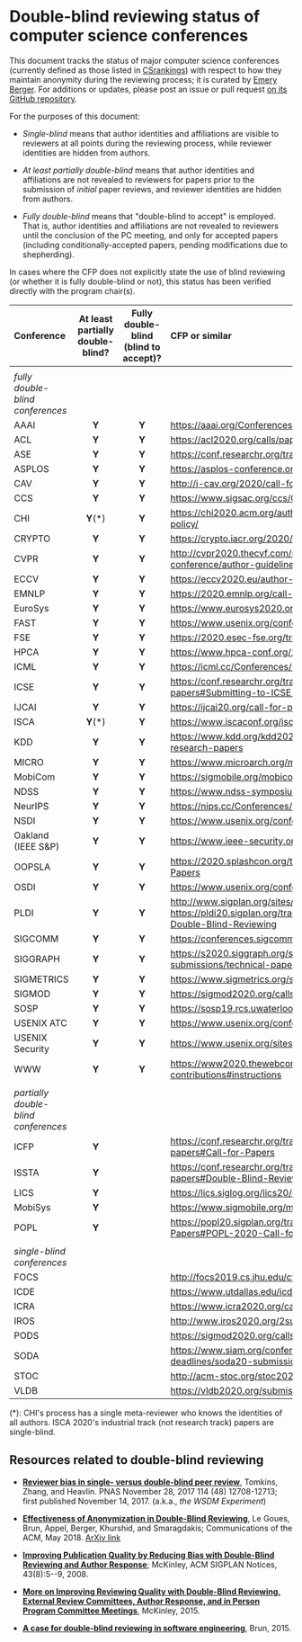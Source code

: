 # Double-blind reviewing status of computer science conferences

This document tracks the status of major computer science conferences
(currently defined as those listed in [CSrankings](http://csrankings.org)) with
respect to how they maintain anonymity during the reviewing process;
it is curated by [Emery Berger](https://emeryberger.com). For additions or updates,
please post an issue or pull request [on its GitHub repository](https://github.com/double-blind-reviewing/double-blind-reviewing.github.io).

For the purposes of this document:

* _Single-blind_ means that author identities and affiliations are visible
to reviewers at all points during the reviewing process, while reviewer identities
are hidden from authors.

* _At least partially double-blind_ means that author identities and
affiliations are not revealed to reviewers for papers prior to the submission of
_initial_ paper reviews, and reviewer identities are hidden from authors.

* _Fully double-blind_ means that "double-blind to accept" is
employed. That is, author identities and affiliations are not
revealed to reviewers until the conclusion of the PC meeting, and
only for accepted papers (including conditionally-accepted papers,
pending modifications due to shepherding).

In cases where the CFP does not explicitly state the use of blind
reviewing (or whether it is fully double-blind or not), this status has
been verified directly with the program chair(s).

| Conference | At least partially double-blind? | Fully double-blind (blind to accept)? | CFP or similar |
| :--        | :--:      | :--:    | :--           |
|            |           |         |               |
| _fully double-blind conferences_ |
| AAAI       | **Y**     | **Y** | https://aaai.org/Conferences/AAAI-20/aaai20call/ |
| ACL        | **Y**     | **Y** | https://acl2020.org/calls/papers/ |
| ASE        | **Y**     | **Y** | https://conf.researchr.org/track/ase-2020/ase-2020-papers |
| ASPLOS     | **Y**     | **Y** | https://asplos-conference.org/submissions/ |
| CAV        | **Y**     | **Y** | http://i-cav.org/2020/call-for-papers/ |
| CCS        | **Y**     | **Y** | https://www.sigsac.org/ccs/CCS2020/call-for-papers.html |
| CHI        | **Y**(*)  | **Y** | https://chi2020.acm.org/authors/papers/chi-anonymisation-policy/ |
| CRYPTO     | **Y**     | **Y** | https://crypto.iacr.org/2020/callforpapers.html |
| CVPR       | **Y**     | **Y** | http://cvpr2020.thecvf.com/submission/main-conference/author-guidelines#call-for-papers |
| ECCV       | **Y**     | **Y** | https://eccv2020.eu/author-instructions/ |
| EMNLP      | **Y**     | **Y** | https://2020.emnlp.org/call-for-papers |
| EuroSys    | **Y**     | **Y** | https://www.eurosys2020.org/call-for-papers/ |
| FAST       | **Y**     | **Y** | https://www.usenix.org/conference/fast20/call-for-papers |
| FSE        | **Y**     | **Y** | https://2020.esec-fse.org/track/fse-2020-papers |
| HPCA       | **Y**     | **Y** | https://www.hpca-conf.org/2020/calls/ |
| ICML       | **Y**     | **Y** | https://icml.cc/Conferences/2020/CallForPapers |
| ICSE       | **Y**     | **Y** | https://conf.researchr.org/track/icse-2020/icse-2020-papers#Submitting-to-ICSE-Q-A |
| IJCAI      | **Y**     | **Y** | https://ijcai20.org/call-for-papers.html |
| ISCA       | **Y**(*)  | **Y** | https://www.iscaconf.org/isca2020/submit/guidelines.html |
| KDD        | **Y**     | **Y** | https://www.kdd.org/kdd2020/calls/view/kdd-2020-call-for-research-papers |
| MICRO      | **Y**     | **Y** | https://www.microarch.org/micro52/submit/guidelines.html |
| MobiCom    | **Y**     | **Y** | https://sigmobile.org/mobicom/2020/ |
| NDSS       | **Y**     | **Y** | https://www.ndss-symposium.org/ndss2020/call-for-papers/ |
| NeurIPS    | **Y**     | **Y** | https://nips.cc/Conferences/2019/CallForPapers |
| NSDI       | **Y**     | **Y** | https://www.usenix.org/conference/nsdi20/call-for-papers |
| Oakland (IEEE S&P)     | **Y** | **Y** | https://www.ieee-security.org/TC/SP2020/cfpapers.html |
| OOPSLA     | **Y**     | **Y** | https://2020.splashcon.org/track/splash-2020-oopsla#Call-for-Papers |
| OSDI       | **Y**     | **Y** | https://www.usenix.org/conference/osdi20/call-for-papers |
| PLDI       | **Y**     | **Y** | http://www.sigplan.org/sites/default/files/PracticesofPLDI.pdf, https://pldi20.sigplan.org/track/pldi-2020-papers#FAQ-on-Double-Blind-Reviewing |
| SIGCOMM    | **Y**     | **Y** | https://conferences.sigcomm.org/sigcomm/2020/submission.html |
| SIGGRAPH   | **Y**     | **Y** | https://s2020.siggraph.org/submissions/technical-papers-submissions/technical-papers-submissions-faq/ |
| SIGMETRICS | **Y**     | **Y** | https://www.sigmetrics.org/sigmetrics2020/call_for_papers.html |
| SIGMOD     | **Y**     | **Y** | https://sigmod2020.org/calls_papers_sigmod_research.shtml |
| SOSP       | **Y**     | **Y** | https://sosp19.rcs.uwaterloo.ca/cfp.html |
| USENIX ATC | **Y**     | **Y** | https://www.usenix.org/conference/atc20/call-for-papers |
| USENIX Security | **Y**     | **Y** | https://www.usenix.org/sites/default/files/sec20_cfp_101519.pdf |
| WWW        | **Y**     | **Y** | https://www2020.thewebconf.org/call-for-contributions#instructions |
|            |           |       |                                                         |
| _partially double-blind conferences_ | | | |
| ICFP       | **Y**     |       | https://conf.researchr.org/track/icfp-2020/icfp-2020-papers#Call-for-Papers |
| ISSTA      | **Y**     |       | https://conf.researchr.org/track/issta-2020/issta-2020-papers#Double-Blind-Reviewing |
| LICS       | **Y**     |       | https://lics.siglog.org/lics20/cfp.php |
| MobiSys    | **Y**     |       | https://www.sigmobile.org/mobisys/2020/cfp/ |
| POPL       | **Y**     |       | https://popl20.sigplan.org/track/POPL-2020-Research-Papers#POPL-2020-Call-for-Papers |
|            |           |       |                                                         |
| _single-blind conferences_ | | | |
| FOCS       |           |       | http://focs2019.cs.jhu.edu/cfp/ |
| ICDE       |           |       | https://www.utdallas.edu/icde/call.html |
| ICRA       |           |       | https://www.icra2020.org/call-for-papers |
| IROS       |           |       | http://www.iros2020.org/2submission/CallforPapers.html |
| PODS       |           |       | https://sigmod2020.org/calls_papers_pods_research.shtml |
| SODA       |           |       | https://www.siam.org/conferences/cm/submissions-and-deadlines/soda20-submissions-deadlines |
| STOC       |           |       | http://acm-stoc.org/stoc2020/STOC-2020-cfp.pdf |
| VLDB       |           |       | https://vldb2020.org/submission-guidelines.html |

(*): CHI's process has a single meta-reviewer who knows the identities of all authors. ISCA 2020's industrial track (not research track) papers are single-blind.

## Resources related to double-blind reviewing

* [**Reviewer bias in single- versus double-blind peer review**](https://www.pnas.org/content/114/48/12708), Tomkins, Zhang, and Heavlin. PNAS November 28, 2017 114 (48) 12708-12713; first published November 14, 2017. (a.k.a., _the WSDM Experiment_)

* [**Effectiveness of Anonymization in Double-Blind Reviewing**](https://dl.acm.org/doi/10.1145/3208157), Le Goues, Brun, Appel, Berger, Khurshid, and Smaragdakis; Communications of the ACM, May 2018. [ArXiv link](https://arxiv.org/abs/1709.01609)

* [**Improving Publication Quality by Reducing Bias with Double-Blind Reviewing and Author Response**](http://www.cs.utexas.edu/users/mckinley/papers/blind-2008.pdf); McKinley, ACM SIGPLAN Notices, 43(8):5--9, 2008.

* [**More on Improving Reviewing Quality with Double-Blind Reviewing, External Review Committees, Author Response, and in Person Program Committee Meetings**](http://www.cs.utexas.edu/users/mckinley/notes/blind.html), McKinley, 2015.

* [**A case for double-blind reviewing in software engineering**](https://people.cs.umass.edu/~brun/doubleblind.html), Brun, 2015.

